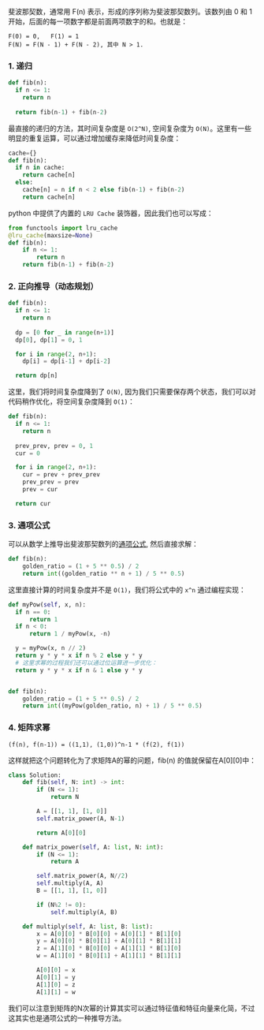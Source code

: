 斐波那契数，通常用 F(n) 表示，形成的序列称为斐波那契数列。该数列由 0 和 1 开始，后面的每一项数字都是前面两项数字的和。也就是：

```
F(0) = 0,   F(1) = 1
F(N) = F(N - 1) + F(N - 2), 其中 N > 1.
```

### 1. 递归

```python
def fib(n):
  if n <= 1:
    return n
  
  return fib(n-1) + fib(n-2)
```
最直接的递归的方法，其时间复杂度是 `O(2^N)`, 空间复杂度为 `O(N)`。这里有一些明显的重复运算，可以通过增加缓存来降低时间复杂度：

```python
cache={}
def fib(n):
  if n in cache:
    return cache[n]
  else:
    cache[n] = n if n < 2 else fib(n-1) + fib(n-2)
    return cache[n]
```

python 中提供了内置的 `LRU Cache` 装饰器，因此我们也可以写成：

```python
from functools import lru_cache
@lru_cache(maxsize=None)
def fib(n):
    if n <= 1: 
        return n
    return fib(n-1) + fib(n-2)
```

### 2. 正向推导（动态规划）

```python
def fib(n):
  if n <= 1:
    return n
  
  dp = [0 for _ in range(n+1)]
  dp[0], dp[1] = 0, 1

  for i in range(2, n+1):
    dp[i] = dp[i-1] + dp[i-2]

  return dp[n]
```

这里，我们将时间复杂度降到了 `O(N)`, 因为我们只需要保存两个状态，我们可以对代码稍作优化，将空间复杂度降到 `O(1)`：

```python
def fib(n):
  if n <= 1:
    return n
  
  prev_prev, prev = 0, 1
  cur = 0

  for i in range(2, n+1):
    cur = prev + prev_prev
    prev_prev = prev
    prev = cur

  return cur
```

### 3. 通项公式
可以从数学上推导出斐波那契数列的[通项公式](https://zh.wikipedia.org/wiki/%E6%96%90%E6%B3%A2%E9%82%A3%E5%A5%91%E6%95%B0%E5%88%97), 然后直接求解：

```python
def fib(n):
  	golden_ratio = (1 + 5 ** 0.5) / 2
  	return int((golden_ratio ** n + 1) / 5 ** 0.5)
```

这里直接计算的时间复杂度并不是 `O(1)`，我们将公式中的 `x^n` 通过编程实现：

```python
def myPow(self, x, n):
  if n == 0:
      return 1
  if n < 0:
      return 1 / myPow(x, -n)

  y = myPow(x, n // 2)
  return y * y * x if n % 2 else y * y
  # 这里求幂的过程我们还可以通过位运算进一步优化：
  return y * y * x if n & 1 else y * y


def fib(n):
  	golden_ratio = (1 + 5 ** 0.5) / 2
  	return int((myPow(golden_ratio, n) + 1) / 5 ** 0.5)
```

### 4. 矩阵求幂

```
(f(n), f(n-1)) = ((1,1), (1,0))^n-1 * (f(2), f(1))
```
这样就把这个问题转化为了求矩阵A的幂的问题，fib(n) 的值就保留在A[0][0]中：

```python
class Solution:
    def fib(self, N: int) -> int:
        if (N <= 1):
            return N

        A = [[1, 1], [1, 0]]
        self.matrix_power(A, N-1)

        return A[0][0]

    def matrix_power(self, A: list, N: int):
        if (N <= 1):
            return A

        self.matrix_power(A, N//2)
        self.multiply(A, A)
        B = [[1, 1], [1, 0]]

        if (N%2 != 0):
            self.multiply(A, B)

    def multiply(self, A: list, B: list):
        x = A[0][0] * B[0][0] + A[0][1] * B[1][0]
        y = A[0][0] * B[0][1] + A[0][1] * B[1][1]
        z = A[1][0] * B[0][0] + A[1][1] * B[1][0]
        w = A[1][0] * B[0][1] + A[1][1] * B[1][1]

        A[0][0] = x
        A[0][1] = y
        A[1][0] = z
        A[1][1] = w
```

我们可以注意到矩阵的N次幂的计算其实可以通过特征值和特征向量来化简，不过这其实也是通项公式的一种推导方法。